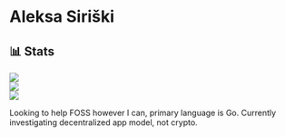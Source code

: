 # Aleksa Siriški

## 📊 Stats
![](https://github-readme-stats.vercel.app/api?username=aleksasiriski&theme=dark&hide_border=false&include_all_commits=false&count_private=false)<br/>
![](https://github-readme-streak-stats.herokuapp.com/?user=aleksasiriski&theme=dark&hide_border=false)<br/>
![](https://github-readme-stats.vercel.app/api/top-langs/?username=aleksasiriski&theme=dark&hide_border=false&include_all_commits=false&count_private=false&layout=compact)

Looking to help FOSS however I can, primary language is Go. Currently investigating decentralized app model, not crypto.